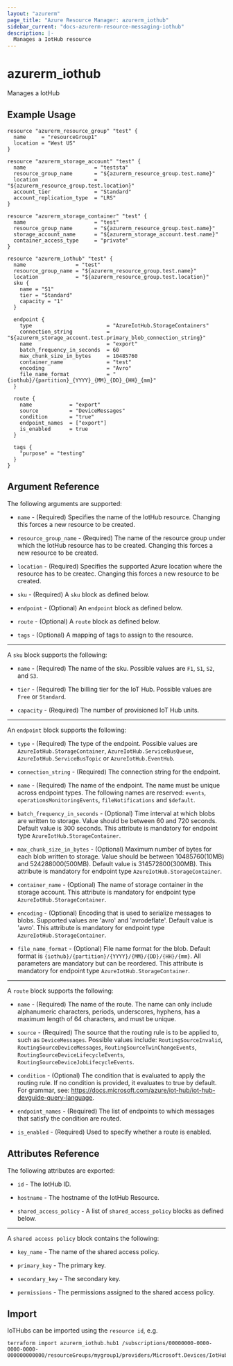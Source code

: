 ```yaml
---
layout: "azurerm"
page_title: "Azure Resource Manager: azurerm_iothub"
sidebar_current: "docs-azurerm-resource-messaging-iothub"
description: |-
  Manages a IotHub resource
---
```


# azurerm_iothub

Manages a IotHub

## Example Usage

```hcl
resource "azurerm_resource_group" "test" {
  name     = "resourceGroup1"
  location = "West US"
}

resource "azurerm_storage_account" "test" {
  name                      = "teststa"
  resource_group_name       = "${azurerm_resource_group.test.name}"
  location                  = "${azurerm_resource_group.test.location}"
  account_tier              = "Standard"
  account_replication_type  = "LRS"
}

resource "azurerm_storage_container" "test" {
  name                      = "test"
  resource_group_name       = "${azurerm_resource_group.test.name}"
  storage_account_name      = "${azurerm_storage_account.test.name}"
  container_access_type     = "private"
}

resource "azurerm_iothub" "test" {
  name                = "test"
  resource_group_name = "${azurerm_resource_group.test.name}"
  location            = "${azurerm_resource_group.test.location}"
  sku {
    name = "S1"
    tier = "Standard"
    capacity = "1"
  }

  endpoint {
    type                        = "AzureIotHub.StorageContainers"
    connection_string           = "${azurerm_storage_account.test.primary_blob_connection_string}"
    name                        = "export"
    batch_frequency_in_seconds  = 60
    max_chunk_size_in_bytes     = 10485760
    container_name              = "test"
    encoding                    = "Avro"
    file_name_format            = "{iothub}/{partition}_{YYYY}_{MM}_{DD}_{HH}_{mm}"
  }

  route {
    name            = "export"
    source          = "DeviceMessages"
    condition       = "true"
    endpoint_names  = ["export"]
    is_enabled      = true
  }

  tags {
    "purpose" = "testing"
  }
}
```

## Argument Reference

The following arguments are supported:

* `name` - (Required) Specifies the name of the IotHub resource. Changing this forces a new resource to be created.

* `resource_group_name` - (Required) The name of the resource group under which the IotHub resource has to be created. Changing this forces a new resource to be created.

* `location` - (Required) Specifies the supported Azure location where the resource has to be createc. Changing this forces a new resource to be created.

* `sku` - (Required) A `sku` block as defined below.

* `endpoint` - (Optional) An `endpoint` block as defined below.

* `route` - (Optional) A `route` block as defined below.

* `tags` - (Optional) A mapping of tags to assign to the resource.

---

A `sku` block supports the following:

* `name` - (Required) The name of the sku. Possible values are `F1`, `S1`, `S2`, and `S3`.

* `tier` - (Required) The billing tier for the IoT Hub. Possible values are `Free` or `Standard`.

* `capacity` - (Required) The number of provisioned IoT Hub units.

---

An `endpoint` block supports the following:

* `type` - (Required) The type of the endpoint. Possible values are `AzureIotHub.StorageContainer`, `AzureIotHub.ServiceBusQueue`, `AzureIotHub.ServiceBusTopic` or `AzureIotHub.EventHub`.

* `connection_string` - (Required) The connection string for the endpoint.

* `name` - (Required) The name of the endpoint. The name must be unique across endpoint types. The following names are reserved:  `events`, `operationsMonitoringEvents`, `fileNotifications` and `$default`.

* `batch_frequency_in_seconds` - (Optional) Time interval at which blobs are written to storage. Value should be between 60 and 720 seconds. Default value is 300 seconds. This attribute is mandatory for endpoint type `AzureIotHub.StorageContainer`.

* `max_chunk_size_in_bytes` - (Optional) Maximum number of bytes for each blob written to storage. Value should be between 10485760(10MB) and 524288000(500MB). Default value is 314572800(300MB). This attribute is mandatory for endpoint type `AzureIotHub.StorageContainer`.

* `container_name` - (Optional) The name of storage container in the storage account. This attribute is mandatory for endpoint type `AzureIotHub.StorageContainer`.

* `encoding` - (Optional) Encoding that is used to serialize messages to blobs. Supported values are 'avro' and 'avrodeflate'. Default value is 'avro'. This attribute is mandatory for endpoint type `AzureIotHub.StorageContainer`.

* `file_name_format` - (Optional) File name format for the blob. Default format is ``{iothub}/{partition}/{YYYY}/{MM}/{DD}/{HH}/{mm}``. All parameters are mandatory but can be reordered. This attribute is mandatory for endpoint type `AzureIotHub.StorageContainer`.

---

A `route` block supports the following:

* `name` - (Required) The name of the route. The name can only include alphanumeric characters, periods, underscores, hyphens, has a maximum length of 64 characters, and must be unique.

* `source` - (Required) The source that the routing rule is to be applied to, such as `DeviceMessages`. Possible values include: `RoutingSourceInvalid`, `RoutingSourceDeviceMessages`, `RoutingSourceTwinChangeEvents`, `RoutingSourceDeviceLifecycleEvents`, `RoutingSourceDeviceJobLifecycleEvents`.

* `condition` - (Optional) The condition that is evaluated to apply the routing rule. If no condition is provided, it evaluates to true by default. For grammar, see: https://docs.microsoft.com/azure/iot-hub/iot-hub-devguide-query-language.

* `endpoint_names` - (Required) The list of endpoints to which messages that satisfy the condition are routed.

* `is_enabled` - (Required) Used to specify whether a route is enabled.

## Attributes Reference

The following attributes are exported:

* `id` - The IotHub ID.

* `hostname` - The hostname of the IotHub Resource.

* `shared_access_policy` - A list of `shared_access_policy` blocks as defined below.

---

A `shared access policy` block contains the following:

* `key_name` - The name of the shared access policy.

* `primary_key` - The primary key.

* `secondary_key` - The secondary key.

* `permissions` - The permissions assigned to the shared access policy.

## Import

IoTHubs can be imported using the `resource id`, e.g.

```shell
terraform import azurerm_iothub.hub1 /subscriptions/00000000-0000-0000-0000-000000000000/resourceGroups/mygroup1/providers/Microsoft.Devices/IotHubs/hub1
```

